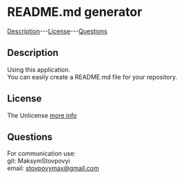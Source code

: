 # README.md generator
[Description](#description)---[License](#license)---[Questions](#questions)

## Description
Using this application.\
You can easily create a README.md file for your repository.

## License

The Unlicense [more info](https://choosealicense.com/licenses/)

## Questions

For communication use:\
git: MaksymStovpovyi\
email: stovpovymax@gmail.com